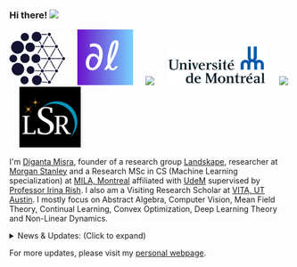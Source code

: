 ### Hi there! <img src="https://raw.githubusercontent.com/MartinHeinz/MartinHeinz/master/wave.gif" width="25">

<p float="center">
  <img src="pngkey.com-blue-circle-png-352196.png"  width="100"/>
  &emsp;
  <img src="png_logo.png"  width="100"/>
  &emsp;
  <img src="https://cdn2.downdetector.com/static/uploads/logo/Morgan_stanley_logo.jpg"  width="102"/>
  &emsp;
  <img src="1280px-Universite_de_Montreal_logo.svg.png"  width="180"/>
  &emsp;
  <img src="https://vita-group.github.io/logo.png"  width="120"/>
  &emsp;
  <img src="lsr.png"  width="110"/>
</p>

I'm [Diganta Misra](https://digantamisra98.github.io/), founder of a research group [Landskape](https://landskape.ai/), researcher at [Morgan Stanley](https://www.morganstanley.com/) and a Research MSc in CS (Machine Learning specialization) at [MILA, Montreal](https://mila.quebec/en/) affiliated with [UdeM](https://www.umontreal.ca/) supervised by <a href="https://sites.google.com/site/irinarish/" target="_blank">Professor Irina Rish</a>. I also am a Visiting Research Scholar at [VITA, UT Austin](https://vita-group.github.io/index.html). I mostly focus on Abstract Algebra, Computer Vision, Mean Field Theory, Continual Learning, Convex Optimization, Deep Learning Theory and Non-Linear Dynamics. 

<details>
<summary>News & Updates: (Click to expand)</summary>

<p>
<div style="width:100%;overflow-y:scroll; height:230px;">
<ul id="news">
					<li>July 2022: Our work on <a href="app2022" target="_blank">APP: Anytime Progressive Pruning</a> is accepted to the <a href="https://www.sparseneural.net/" target="_blank">Sparsity in Neural Network (SNN)</a> workshop, 2022.</li>

<li>June 2022: Our work on <a href="https://digantamisra98.github.io/#scole2022" target="_blank">Scaling the Number of Tasks in Continual Learning</a> got accepted to the <a href="https://lifelong-ml.cc/" target="_blank">CoLLAs 2022 workshop</a>.</li>
						<li>June 2022: Our work on <a href="https://arxiv.org/abs/2204.01640" target="_blank">APP: Anytime Progressive Pruning</a> is accepted to the <a href="https://dynn-icml2022.github.io/" target="_blank">Dynamic Neural Network (DyNN) workshop</a> at <a href="https://icml.cc/Conferences/2022/" target="_blank">ICML, 2022</a>.</li>

<li>May 2022: Awarded the MILA Entrepreneurs Grant worth CAD$5,000.</li>
					<li>May 2022: Awarded the <a href = "https://www.ai-week.ca/?utm_source=google-ads&utm_medium=cpc&utm_campaign=ai-week&utm_term=amii%20ai%20week&utm_campaign=AI-Week+%7C+S+%7C+Brand&utm_source=adwords&utm_medium=ppc&hsa_acc=6591753441&hsa_cam=16953749208&hsa_grp=135907011819&hsa_ad=593686735388&hsa_src=g&hsa_tgt=kwd-1650174358069&hsa_kw=amii%20ai%20week&hsa_mt=p&hsa_net=adwords&hsa_ver=3&gclid=CjwKCAjwve2TBhByEiwAaktM1BjAxiVdVUehV3fuuvfAgtH1vgzVT_jb-fmmTT6sbtfQSoxJ1RTJihoCLykQAvD_BwE" target = "_blank">AI Week 2022</a> Student Travel Bursary worth CAD$1,500.</li>
	<li>April 2022: Awarded the <a href="https://www.unique.quebec/2022-unique-excellence-scholarships">UNIQUE AI Excellence Scholarship</a> worth C$10,000.</li>
	<li>April 2022: The preprint of our paper <a href="https://arxiv.org/abs/2204.01640" target="_blank"><textbf>APP: Anytime Progressive Pruning</textbf></a> is out now. 
	<li>April 2022: I am starting as a researcher at Morgan Stanley.</li>
						<li>March 2022: Awarded the DIRO x Quebec Ministry of Higher Education international students scholarship worth C$4000.</li>
<li>February 2022: I will be serving as a Program Committee member for <a href="https://lifelong-ml.cc/" target="_blank">Conference on Lifelong Learning Agents(CoLLA) 2022</a>.</li>
<li>January 2022: I am selected to be a part of the MILA Winter 2022 Entrepreneurs Cohort.</li>
					<li>December 2021: I will be serving as a teaching assistant for the <a href="https://www.polymtl.ca/programmes/cours/iatech-probabilistes-et-dapprentissage" target="_blank">INF8225: Probabilistic Learning</a> at Polytechnique University taught by <a href="https://mila.quebec/en/person/pal-christopher/" target="_blank">Christopher J. Pal</a> for the Winter 2022 semester.</li>
<li>August 2021: Our <a href="https://github.com/google/BIG-bench/tree/main/bigbench/benchmark_tasks/tense" target="_blank">fine grained tense modification task</a> was accepted to <a href="https://github.com/google/BIG-bench" target="_blank">Google's Big Bench</a>.</li>
<li>July 2021: I am also joining the <a href="https://vita-group.github.io/index.html" target="_blank">VITA, UT-Austin</a> as a Visiting Research Scholar to work on sparsity under the guidance of <a href="https://spark.adobe.com/page/CAdrFMJ9QeI2y/" target="_blank">Assistant Professor Zhangyang Wang</a>.</li>
<li>May 2021: We are organizing the Spring Edition of the <a href="https://wandb.ai/site/reproducibility-challenge" target="_blank">Weights & Biases ML Reproducibility Challenge</a>. Visit our page to learn more.</li>
<li>May 2021: I will be joining <a href="https://mila.quebec/en/" target="_blank">MILA</a> as a graduate student this fall '21 under the supervision of <a href="https://sites.google.com/site/irinarish/" target="_blank">Professor Irina Rish</a>.</li>
<li>January 2021: Our WACV paper's video is now out on YouTube. Watch it <a href="https://www.youtube.com/watch?v=ZW9_2bNF1zo&ab_channel=ComputerVisionFoundationVideos" target="_blank">here</a>.</li>
<li>January 2021: I will be speaking at the <a href="https://www.youtube.com/playlist?list=PLD80i8An1OEH3ejAj8R8dy74JeSzY8kGt" target="_blank">W&B Deep Learning Salon</a> on <b>"From Smooth Activations to Robustness to Catastrophic Forgetting"</b>. I will be joined by <a href="https://maithraraghu.com/" target="_blank">Maithra Raghu</a> from Google Brain. Watch it <a href="https://www.youtube.com/watch?v=1U-7TWysqIg" target="_blank">here</a>.</li>
<li>December 2020: I'm starting full time as a Machine Learning Engineer at <a href="https://wandb.ai/site" target="_blank">Weights & Biases</a>.</li>
<li>October 2020: Our paper <a href="https://openaccess.thecvf.com/content/WACV2021/html/Misra_Rotate_to_Attend_Convolutional_Triplet_Attention_Module_WACV_2021_paper.html" target="_blank">Rotate to Attend: Convolutional Triplet Attention Module</a> is accepted to <a href="http://wacv2021.thecvf.com/home" target="_blank">WACV 2021</a>.</li>
<li>September 2020: Gave a talk on my paper on <i>Mish</i> at the <b>Robert Bosch Bangalore Research Office</b>.</li>
<li>August 2020: I completed my Undegraduate degree in Electronics and Electrical Engineering from <a href="https://kiit.ac.in/" target="_blank">Kalinga Institute of Industrial Technology (KIIT)</a>.</li>
<li>August 2020: Gave a talk on <i>Mish and Non-Linear Dynamics</i> at <a href="https://computervisiontalks.github.io/" target="_blank">Computer Vision Talks</a>. Watch <a href="https://youtu.be/whOdg-yrgdI" target="_blank">here</a>.</li>
<li>July 2020: My paper <a href="https://www.bmvc2020-conference.com/assets/papers/0928.pdf" target="_blank">Mish: A Self Regularized Non-Monotonic Neural Activation Function</a> is accepted at <a href="https://www.bmvc2020-conference.com/" target="_blank">BMVC 2020</a>.</li>
<li>July 2020: <b>CROWN: A comparison of morphology for Mish, Swish and ReLU</b> produced in collaboration with <a href="https://ideami.com/ideami/" target="_blank">Javier Ideami</a>. Watch <a href="https://www.youtube.com/watch?v=XRGu23hfzaQ" target="_blank">here</a>.</li>
<li>May 2020: Participated in an AMA for my paper on <b>Mish</b> at the Weights & Biases reading group.</li>
<li>April 2020: Presented my views and discussed about Data Science on the <a href="https://anchor.fm/theworldisendingpodcast" target="_blank">The World is Ending Podcast</a>. Listen to the episode <a href="https://anchor.fm/theworldisendingpodcast/episodes/Chatting-with-a-data-Science-team-ft-DeepWrex-Technologies-eco2u6" target="_blank">here</a>.</li>
<li>February 2020: Talk on <i>Mish and Non-Linear Dynamics</i> at <a href="https://www.sicara.ai/" target="_blank">Sicara</a> is out now. Watch <a href="https://youtu.be/T2CRFROKcLM" target="_blank">here</a>.</li>
<li>February 2020: Podcast episode on Mish at <a href="">Machine Learning Caf&eacute;</a> is out now. Listen <a href="https://open.spotify.com/episode/4sT9sxjSbAKtvJ6hTFg9zc" target="_blank">here</a>.</li>
<li>November 2019: Presented a talk on my paper on <i>Mish</i> at the <b>University of Athens</b>.</li>
</ul>
</div>
</p>
      
</details>
  
For more updates, please visit my [personal webpage](https://digantamisra98.github.io/). 

